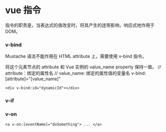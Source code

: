 # vue 指令

指令的职责是，当表达式的值改变时，将其产生的连带影响，响应式地作用于 DOM。



### v-bind
Mustache 语法不能作用在 HTML attribute 上，需要使用 v-bind 指令。


将这个元素节点的 attribute 和 Vue 实例的 value_name property 保持一致。
// attribute：绑定的属性名
// value_name: 绑定的属性值的变量名
v-bind:[attribute]="[value_name]"

```
<div v-bind:id="dynamicId"></div>
```


### v-if


### v-on
```
<a v-on:[eventName]="doSomething"> ... </a>
```
